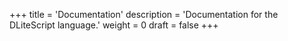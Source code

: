 +++
title = 'Documentation'
description = 'Documentation for the DLiteScript language.'
weight = 0
draft = false
+++
